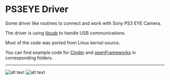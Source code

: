 PS3EYE Driver
========

Some driver like routines to connect and work with Sony PS3 EYE Camera.

The driver is using [libusb](https://github.com/libusbx/libusbx) to handle USB communications.

Most of the code was ported from Linux kernel source.

You can find example code for [Cinder](https://github.com/cinder/Cinder) and [openFrameworks](https://github.com/openframeworks/openFrameworks) in corresponding folders.

---

![alt text](https://raw.github.com/inspirit/PS3EYEDriver/master/shot1.png "PS3EYE Running with Cinder")
![alt text](https://raw.github.com/inspirit/PS3EYEDriver/master/shot2.png "PS3EYE Running with Cinder")
